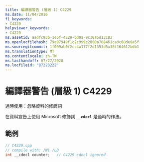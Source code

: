 ```yaml
---
title: 編譯器警告 (層級 1) C4229
ms.date: 11/04/2016
f1_keywords:
- C4229
helpviewer_keywords:
- C4229
ms.assetid: aadfc83b-1e5f-4229-bd0a-9c10a5d13182
ms.openlocfilehash: 79e97949f1c2c999c2800a708461ca9c68de0a5f
ms.sourcegitcommit: 1f009ab0f2cc4a177f2d1353d5a38f164612bdb1
ms.translationtype: MT
ms.contentlocale: zh-TW
ms.lasthandoff: 07/27/2020
ms.locfileid: "87223222"
---
```

# <a name="compiler-warning-level-1-c4229"></a>編譯器警告 (層級 1) C4229

過時使用：忽略資料的修飾詞

在資料宣告上使用 Microsoft 修飾詞 **`__cdecl`** 是過時的作法。

## <a name="example"></a>範例

```cpp
// C4229.cpp
// compile with: /W1 /LD
int __cdecl counter;   // C4229 cdecl ignored
```
